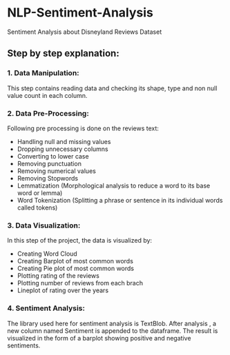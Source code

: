 # NLP-Sentiment-Analysis
Sentiment Analysis about Disneyland Reviews Dataset

## Step by step explanation:

### 1. Data Manipulation: 
This step contains reading data and checking its shape, type and non null value count in each column.

### 2. Data Pre-Processing:
Following pre processing is done on the reviews text:
- Handling null and missing values
- Dropping unnecessary columns
- Converting to lower case
- Removing punctuation
- Removing numerical values
- Removing Stopwords
- Lemmatization (Morphological analysis to reduce a word to its base word or lemma)
- Word Tokenization (Splitting a phrase or sentence in its individual words called tokens)
              
### 3. Data Visualization:
In this step of the project, the data is visualized by:
- Creating Word Cloud
- Creating Barplot of most common words
- Creating Pie plot of most common words
- Plotting rating of the reviews
- Plotting number of reviews from each brach
- Lineplot of rating over the years
                 
### 4. Sentiment Analysis:
The library used here for sentiment analysis is TextBlob. After analysis , a new column named Sentiment is appended to the dataframe. The result is visualized in the form of a barplot showing positive and negative sentiments.

              
